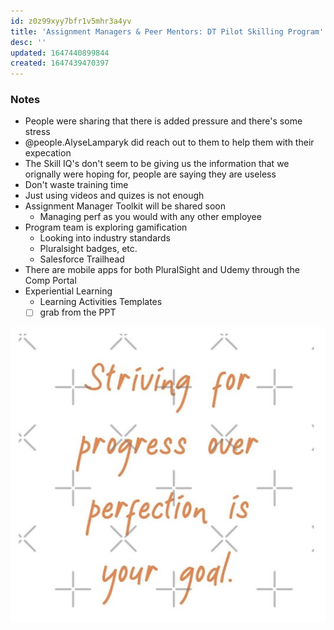 ```yaml
---
id: z0z99xyy7bfr1v5mhr3a4yv
title: 'Assignment Managers & Peer Mentors: DT Pilot Skilling Program'
desc: ''
updated: 1647440899844
created: 1647439470397
---
```


### Notes
- People were sharing that there is added pressure and there's some stress
- @people.AlyseLamparyk did reach out to them to help them with their expecation
- The Skill IQ's don't seem to be giving us the information that we orignally were hoping for, people are saying they are useless 
- Don't waste training time
- Just using videos and quizes is not enough
- Assignment Manager Toolkit will be shared soon
    - Managing perf as you would with any other employee
- Program team is exploring gamification
    - Looking into industry standards
    - Pluralsight badges, etc.
    - Salesforce Trailhead
- There are mobile apps for both PluralSight and Udemy through the Comp Portal
- Experiential Learning
    - Learning Activities Templates 
    - [ ] grab from the PPT

![](/assets/images/2022-03-16-10-27-47.png)
